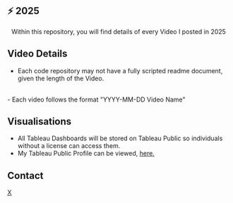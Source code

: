 ## ⚡ 2025

  <p align="center">
    Within this repository, you will find details of every Video I posted in 2025
    <br />
</div>

<!-- Details -->
## Video Details
-  Each code repository may not have a fully scripted readme document, given the length of the Video.
<br />
- Each video follows the format "YYYY-MM-DD Video Name"

<!-- Visualisation -->
## Visualisations

- All Tableau Dashboards will be stored on Tableau Public so individuals without a license can access them.
- My Tableau Public Profile can be viewed, [here.](https://public.tableau.com/app/profile/cj.mayes)

<!-- CONTACT -->
## Contact
[X](www.twitter.com/@_CJMayes)



